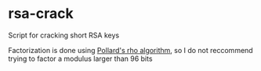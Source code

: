 # rsa-crack

Script for cracking short RSA keys

Factorization is done using [Pollard's rho algorithm](https://en.wikipedia.org/wiki/Pollard%27s_rho_algorithm), so I do
not reccommend trying to factor a modulus larger than 96 bits
